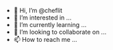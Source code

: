 - 👋 Hi, I’m @cheflit
- 👀 I’m interested in ...
- 🌱 I’m currently learning ...
- 💞️ I’m looking to collaborate on ...
- 📫 How to reach me ...

<!---
cheflit/cheflit is a ✨ special ✨ repository because its `README.md` (this file) appears on your GitHub profile.
You can click the Preview link to take a look at your changes.
--->
